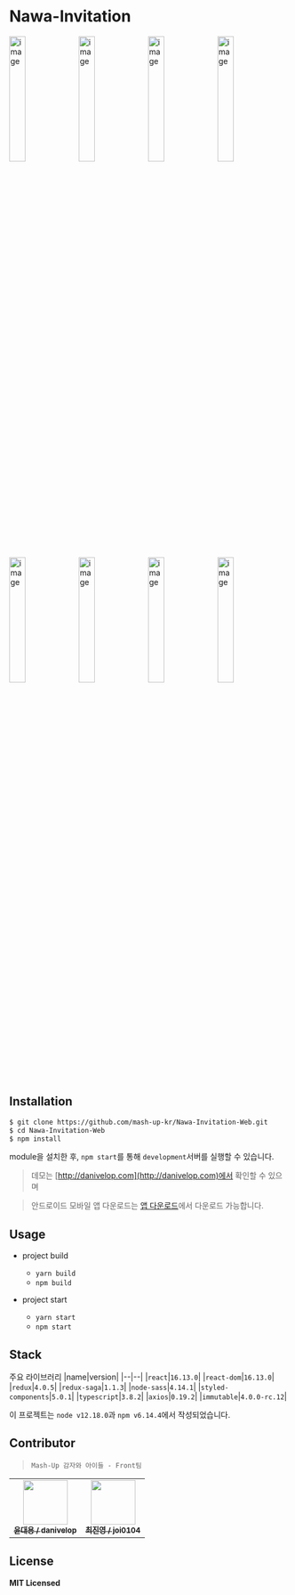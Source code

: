 # Nawa-Invitation

<div>
    <img
        width="24%"
        alt="image"
        src="https://user-images.githubusercontent.com/28296417/92938019-06332980-f487-11ea-9b8e-d9c8d1db1b60.png"
    />
    <img
        width="24%"
        alt="image"
        src="https://user-images.githubusercontent.com/28296417/92938144-28c54280-f487-11ea-8991-a765b41dc381.png"
    />
    <img
        width="24%"
        alt="image"
        src="https://user-images.githubusercontent.com/28296417/92938110-1d721700-f487-11ea-9370-3da7ecc39a77.png"
    />
    <img
        width="24%"
        alt="image"
        src="https://user-images.githubusercontent.com/28296417/92938213-3975b880-f487-11ea-9a0b-26c00772d6b5.png"
    />
</div>

<div>
    <img
        width="24%"
        alt="image"
        src="https://user-images.githubusercontent.com/28296417/92938228-3f6b9980-f487-11ea-9e4d-9edb64f49a76.png"
    />
    <img
        width="24%"
        alt="image"
        src="https://user-images.githubusercontent.com/28296417/92938263-4abec500-f487-11ea-8a3b-9c208e77bd9e.png"
    />
    <img
        width="24%"
        alt="image"
        src="https://user-images.githubusercontent.com/28296417/92938278-514d3c80-f487-11ea-9fdd-414c28e3c3a8.png"
    />
    <img
        width="24%"
        alt="image"
        src="https://user-images.githubusercontent.com/28296417/92938534-9ec9a980-f487-11ea-8061-ff7f2db7f6e4.png"
    />
</div>

## Installation

```bash
$ git clone https://github.com/mash-up-kr/Nawa-Invitation-Web.git
$ cd Nawa-Invitation-Web
$ npm install
```

module을 설치한 후, `npm start`를 통해 `development`서버를 실행할 수 있습니다.

> 데모는 [http://danivelop.com](http://danivelop.com)에서 확인할 수 있으며

> 안드로이드 모바일 앱 다운로드는 [앱 다운로드](https://play.google.com/store/apps/details?id=com.mashup.patatoinvitation)에서 다운로드 가능합니다.

## Usage

- project build

  - `yarn build`
  - `npm build`

- project start
  - `yarn start`
  - `npm start`

## Stack

주요 라이브러리
|name|version|
|--|--|
|`react`|`16.13.0`|
|`react-dom`|`16.13.0`|
|`redux`|`4.0.5`|
|`redux-saga`|`1.1.3`|
|`node-sass`|`4.14.1`|
|`styled-components`|`5.0.1`|
|`typescript`|`3.8.2`|
|`axios`|`0.19.2`|
|`immutable`|`4.0.0-rc.12`|

이 프로젝트는 `node v12.18.0`과 `npm v6.14.4`에서 작성되었습니다.

## Contributor

> `Mash-Up 감자와 아이들 - Front팀`

<table>
  <tr>
    <td align="center">
        <a href="https://github.com/danivelop">
            <img 
                src="https://avatars0.githubusercontent.com/u/55433950?s=460&u=745639068fd9b09a771aeb00400b30f4a8a8ca5a&v=4"
                width="80px"
                alt=""/>
            <br />
            <sub>
                <b>윤대용 / danivelop</b>
            </sub>
        </a>
        <br />
    </td>
    <td align="center">
        <a href="https://github.com/joi0104">
            <img
                src="https://avatars3.githubusercontent.com/u/28296417?s=460&u=498494c42ceeb26ef564d47da17a0513f97e51a2&v=4"
                width="80px"
                alt=""/>
            <br />
            <sub>
                <b>최진영 / joi0104</b>
            </sub>
        </a>
        <br />
    </td>
  </tr>
</table>

## License

**MIT Licensed**
